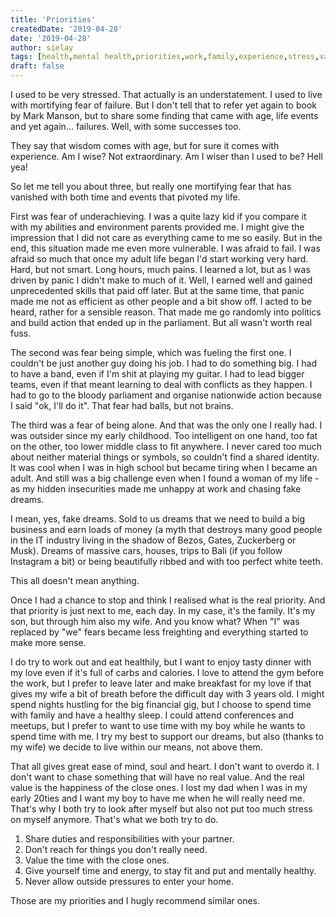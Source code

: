 ```yaml
---
title: 'Priorities'
createdDate: '2019-04-28'
date: '2019-04-28'
author: sielay
tags: [health,mental health,priorities,work,family,experience,stress,values,success,failure]
draft: false
---
```


I used to be very stressed. That actually is an understatement. I used to live with mortifying fear of failure. But I don't tell that to refer yet again to book by Mark Manson, but to share some finding that came with age, life events and yet again... failures. Well, with some successes too.

They say that wisdom comes with age, but for sure it comes with experience. Am I wise? Not extraordinary. Am I wiser than I used to be? Hell yea!

So let me tell you about three, but really one mortifying fear that has vanished with both time and events that pivoted my life.

First was fear of underachieving. I was a quite lazy kid if you compare it with my abilities and environment parents provided me. I might give the impression that I did not care as everything came to me so easily. But in the end, this situation made me even more vulnerable. I was afraid to fail. I was afraid so much that once my adult life began I'd start working very hard. Hard, but not smart. Long hours, much pains. I learned a lot, but as I was driven by panic I didn't make to much of it. Well, I earned well and gained unprecedented skills that paid off later. But at the same time, that panic made me not as efficient as other people and a bit show off. I acted to be heard, rather for a sensible reason. That made me go randomly into politics and build action that ended up in the parliament. But all wasn't worth real fuss.

The second was fear being simple, which was fueling the first one. I couldn't be just another guy doing his job. I had to do something big. I had to have a band, even if I'm shit at playing my guitar. I had to lead bigger teams, even if that meant learning to deal with conflicts as they happen. I had to go to the bloody parliament and organise nationwide action because I said "ok, I'll do it". That fear had balls, but not brains.

The third was a fear of being alone. And that was the only one I really had. I was outsider since my early childhood. Too intelligent on one hand, too fat on the other, too lower middle class to fit anywhere. I never cared too much about neither material things or symbols, so couldn't find a shared identity. It was cool when I was in high school but became tiring when I became an adult. And still was a big challenge even when I found a woman of my life - as my hidden insecurities made me unhappy at work and chasing fake dreams.

I mean, yes, fake dreams. Sold to us dreams that we need to build a big business and earn loads of money (a myth that destroys many good people in the IT industry living in the shadow of Bezos, Gates, Zuckerberg or Musk). Dreams of massive cars, houses, trips to Bali (if you follow Instagram a bit) or being beautifully ribbed and with too perfect white teeth.

This all doesn't mean anything.

Once I had a chance to stop and think I realised what is the real priority. And that priority is just next to me, each day. In my case, it's the family. It's my son, but through him also my wife. And you know what? When "I" was replaced by "we" fears became less freighting and everything started to make more sense.

I do try to work out and eat healthily, but I want to enjoy tasty dinner with my love even if it's full of carbs and calories. I love to attend the gym before the work, but I prefer to leave later and make breakfast for my love if that gives my wife a bit of breath before the difficult day with 3 years old. I might spend nights hustling for the big financial gig, but I choose to spend time with family and have a healthy sleep. I could attend conferences and meetups, but I prefer to want to use time with my boy while he wants to spend time with me. I try my best to support our dreams, but also (thanks to my wife) we decide to live within our means, not above them.

That all gives great ease of mind, soul and heart. I don't want to overdo it. I don't want to chase something that will have no real value. And the real value is the happiness of the close ones. I lost my dad when I was in my early 20ties and I want my boy to have me when he will really need me. That's why I both try to look after myself but also not put too much stress on myself anymore. That's what we both try to do.

1. Share duties and responsibilities with your partner.
2. Don't reach for things you don't really need.
3. Value the time with the close ones.
4. Give yourself time and energy, to stay fit and put and mentally healthy.
5. Never allow outside pressures to enter your home.

Those are my priorities and I hugly recommend similar ones.
